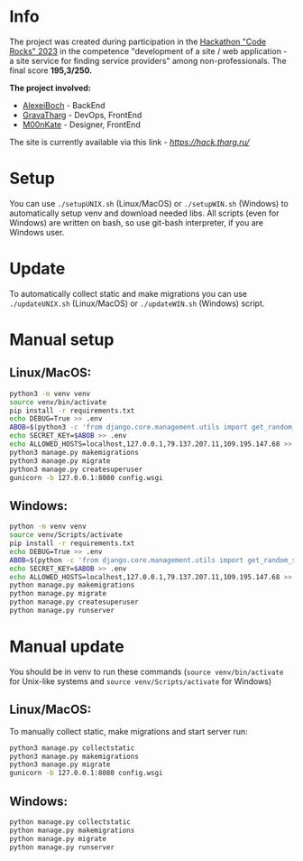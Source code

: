 # Info
The project was created during participation in the [Hackathon "Code Rocks" 2023](https://vk.com/code_rocks_hack_2023) in the competence "development of a site / web application - a site service for finding service providers" among non-professionals.
The final score **195,3/250.**

**The project involved:**

 - [AlexeiBoch](https://github.com/AlexeiBoch) - BackEnd
 - [GravaTharg](https://github.com/GravaTharg) - DevOps, FrontEnd
 - [M00nKate](https://github.com/M00nKate) - Designer, FrontEnd

The site is currently available via this link - *https://hack.tharg.ru/*
# Setup
You can use `./setupUNIX.sh` (Linux/MacOS) or `./setupWIN.sh` (Windows) to automatically setup venv and download needed libs.
All scripts (even for Windows) are written on bash, so use git-bash interpreter, if you are Windows user.
# Update
To automatically collect static and make migrations you can use `./updateUNIX.sh` (Linux/MacOS) or `./updateWIN.sh` (Windows) script.
# Manual setup
## Linux/MacOS:
```sh
python3 -m venv venv
source venv/bin/activate
pip install -r requirements.txt
echo DEBUG=True >> .env
ABOB=$(python3 -c 'from django.core.management.utils import get_random_secret_key; print(get_random_secret_key())')
echo SECRET_KEY=$ABOB >> .env
echo ALLOWED_HOSTS=localhost,127.0.0.1,79.137.207.11,109.195.147.68 >> .env
python3 manage.py makemigrations
python3 manage.py migrate
python3 manage.py createsuperuser
gunicorn -b 127.0.0.1:8080 config.wsgi
```
## Windows:
```sh
python -m venv venv
source venv/Scripts/activate
pip install -r requirements.txt
echo DEBUG=True >> .env
ABOB=$(python -c 'from django.core.management.utils import get_random_secret_key; print(get_random_secret_key())')
echo SECRET_KEY=$ABOB >> .env
echo ALLOWED_HOSTS=localhost,127.0.0.1,79.137.207.11,109.195.147.68 >> .env
python manage.py makemigrations
python manage.py migrate
python manage.py createsuperuser
python manage.py runserver
```
# Manual update
You should be in venv to run these commands (`source venv/bin/activate` for Unix-like systems and `source venv/Scripts/activate` for Windows)
## Linux/MacOS:
To manually collect static, make migrations and start server run:
```sh
python3 manage.py collectstatic
python3 manage.py makemigrations
python3 manage.py migrate
gunicorn -b 127.0.0.1:8080 config.wsgi
```
## Windows:
```sh
python manage.py collectstatic
python manage.py makemigrations
python manage.py migrate
python manage.py runserver
```